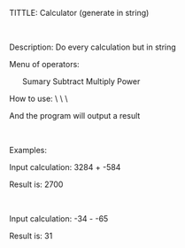<p>TITTLE: Calculator (generate in string)</p>
</br>
<p>Description: Do every calculation but in string</p>
<p>Menu of operators:</p>
<ul>
  <td>Sumary</td>
  <td>Subtract</td>
  <td>Multiply</td>
  <td>Power</td>
</ul>
<p>How to use: \<number\> \<operator\> \<number\></p>
<p>And the program will output a result</p>
</br>
<p>Examples:</p>
<p>Input calculation: 3284 + -584</p>
<p>Result is: 2700</p>
</br>
<p>Input calculation: -34 - -65</p>
<p>Result is: 31</p>
